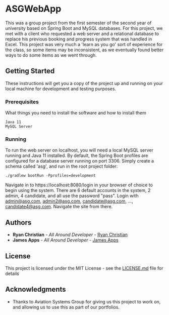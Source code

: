 # ASGWebApp

This was a group project from the first semester of the second year of university based on Spring Boot and MySQL databases. For this project, we met with a client who requested a web server and a relational database to replace his previous booking and progress system that was handled in Excel. This project was very much a 'learn as you go' sort of experience for the class, so some items may be inconsistent, as we eventually found better ways to do some items as we went through.

## Getting Started

These instructions will get you a copy of the project up and running on your local machine for development and testing purposes.

### Prerequisites

What things you need to install the software and how to install them

```
Java 11
MySQL Server
```

### Running

To run the web server on localhost, you will need a local MySQL server running and Java 11 installed. By default, the Spring Boot profiles are configured for a database server running on port 3306. Simply create a schema called 'asg', and run in the root project folder:

```
./gradlew bootRun -Pprofiles=development
```

Navigate in to https://localhost:8080/login in your browser of choice to begin using the system. There are 6 default accounts in the system, 2 admin, 4 candidate, and all use the password "pass". Login with admin@asg.com, admin2@asg.com, candidate@asg.com, ..., candidate4@asg.com. Navigate the site from there.

## Authors

* **Ryan Christian** - *All Around Developer* - [Ryan Christian](https://gitlab.cs.cf.ac.uk/c1717381)
* **James Apps** - *All Around Developer* - [James Apps](https://gitlab.cs.cf.ac.uk/c1769423)

## License

This project is licensed under the MIT License - see the [LICENSE.md](LICENSE.md) file for details

## Acknowledgments

* Thanks to Aviation Systems Group for giving us this project to work on, and allowing us to use this as part of our portfolios.
